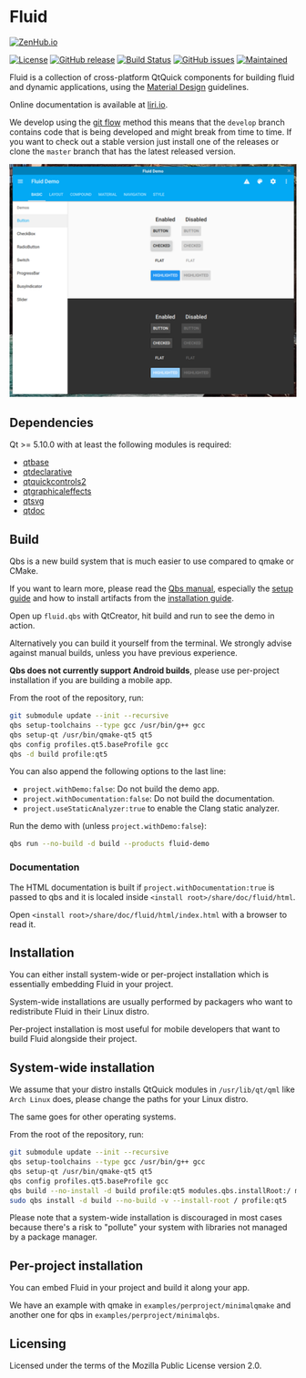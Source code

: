 Fluid
=====

[![ZenHub.io](https://img.shields.io/badge/supercharged%20by-zenhub.io-blue.svg)](https://zenhub.io)

[![License](https://img.shields.io/badge/license-MPL2-blue.svg)](https://www.mozilla.org/en-US/MPL/2.0/)
[![GitHub release](https://img.shields.io/github/release/lirios/fluid.svg)](https://github.com/lirios/fluid)
[![Build Status](https://travis-ci.org/lirios/fluid.svg?branch=develop)](https://travis-ci.org/lirios/fluid)
[![GitHub issues](https://img.shields.io/github/issues/lirios/fluid.svg)](https://github.com/lirios/fluid/issues)
[![Maintained](https://img.shields.io/maintenance/yes/2017.svg)](https://github.com/lirios/fluid/commits/develop)

Fluid is a collection of cross-platform QtQuick components for building fluid and dynamic applications,
using the [Material Design](https://material.io/guidelines/) guidelines.

Online documentation is available at [liri.io](https://liri.io/docs/sdk/fluid/develop/).

We develop using the [git flow](https://danielkummer.github.io/git-flow-cheatsheet/) method
this means that the `develop` branch contains code that is being developed and might break
from time to time. If you want to check out a stable version just install one of the
releases or clone the `master` branch that has the latest released version.

![Desktop](.github/demo.png)

## Dependencies

Qt >= 5.10.0 with at least the following modules is required:

 * [qtbase](http://code.qt.io/cgit/qt/qtbase.git)
 * [qtdeclarative](http://code.qt.io/cgit/qt/qtdeclarative.git)
 * [qtquickcontrols2](http://code.qt.io/cgit/qt/qtquickcontrols2.git)
 * [qtgraphicaleffects](http://code.qt.io/cgit/qt/qtgraphicaleffects.git)
 * [qtsvg](http://code.qt.io/cgit/qt/qtsvg.git)
 * [qtdoc](http://code.qt.io/cgit/qt/qtdoc.git)

## Build

Qbs is a new build system that is much easier to use compared to qmake or CMake.

If you want to learn more, please read the [Qbs manual](http://doc.qt.io/qbs/index.html),
especially the [setup guide](http://doc.qt.io/qbs/configuring.html) and how to install artifacts
from the [installation guide](http://doc.qt.io/qbs/installing-files.html).

Open up `fluid.qbs` with QtCreator, hit build and run to see the demo in action.

Alternatively you can build it yourself from the terminal.
We strongly advise against manual builds, unless you have previous experience.

**Qbs does not currently support Android builds**, please use per-project installation
if you are building a mobile app.

From the root of the repository, run:

```sh
git submodule update --init --recursive
qbs setup-toolchains --type gcc /usr/bin/g++ gcc
qbs setup-qt /usr/bin/qmake-qt5 qt5
qbs config profiles.qt5.baseProfile gcc
qbs -d build profile:qt5
```

You can also append the following options to the last line:

 * `project.withDemo:false`: Do not build the demo app.
 * `project.withDocumentation:false`: Do not build the documentation.
 * `project.useStaticAnalyzer:true` to enable the Clang static analyzer.

Run the demo with (unless `project.withDemo:false`):

```sh
qbs run --no-build -d build --products fluid-demo
```

### Documentation

The HTML documentation is built if `project.withDocumentation:true` is passed
to qbs and it is localed inside `<install root>/share/doc/fluid/html`.

Open `<install root>/share/doc/fluid/html/index.html` with a browser to read it.

## Installation

You can either install system-wide or per-project installation which
is essentially embedding Fluid in your project.

System-wide installations are usually performed by packagers who want
to redistribute Fluid in their Linux distro.

Per-project installation is most useful for mobile developers that
want to build Fluid alongside their project.

## System-wide installation

We assume that your distro installs QtQuick modules in `/usr/lib/qt/qml`
like `Arch Linux` does, please change the paths for your Linux distro.

The same goes for other operating systems.

From the root of the repository, run:

```sh
git submodule update --init --recursive
qbs setup-toolchains --type gcc /usr/bin/g++ gcc
qbs setup-qt /usr/bin/qmake-qt5 qt5
qbs config profiles.qt5.baseProfile gcc
qbs build --no-install -d build profile:qt5 modules.qbs.installRoot:/ modules.qbs.installPrefix:usr modules.lirideployment.qmlDir:lib/qt/qml
sudo qbs install -d build --no-build -v --install-root / profile:qt5
```

Please note that a system-wide installation is discouraged in most cases
because there's a risk to "pollute" your system with libraries not
managed by a package manager.

## Per-project installation

You can embed Fluid in your project and build it along your app.

We have an example with qmake in `examples/perproject/minimalqmake`
and another one for qbs in `examples/perproject/minimalqbs`.

## Licensing

Licensed under the terms of the Mozilla Public License version 2.0.
